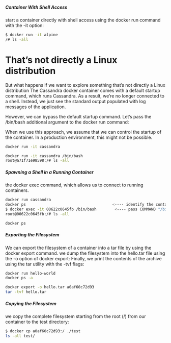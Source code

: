 ##### Container With Shell Access
start a container directly with shell access using the docker run command with the -it option:
``````sh
$ docker run -it alpine
/# ls -all

``````
# That’s not directly a Linux distribution
But what happens if we want to explore something that’s not directly a Linux distribution
The Cassandra docker container comes with a default startup command, which runs Cassandra. As a result, we’re no longer connected to a shell.
Instead, we just see the standard output populated with log messages of the application.

However, we can bypass the default startup command.
Let’s pass the /bin/bash additional argument to the docker run command:

When we use this approach, we assume that we can control the startup of the container. In a production environment, this might not be possible.
``````sh
docker run -it cassandra

docker run -it cassandra /bin/bash
root@a71f71e98598:/# ls -all
``````
##### Spawning a Shell in a Running Container
 the docker exec command, which allows us to connect to running containers.
``````sh
docker run cassandra
docker ps                                      <---- identify the container id with docker ps
$ docker exec -it 00622c0645fb /bin/bash        <---- pass COMMAND "/bin/bash" as the argument with -it option to docker exec:
root@00622c0645fb:/# ls -all

docker ps
``````
##### Exporting the Filesystem
We can export the filesystem of a container into a tar file by using the docker export command.
we dump the filesystem into the hello.tar file using the -o option of docker export:
Finally, we print the contents of the archive using the tar utility with the -tvf flags:
``````sh
docker run hello-world
docker ps -a

docker export -o hello.tar a0af60c72d93
tar -tvf hello.tar

``````

##### Copying the Filesystem
we copy the complete filesystem starting from the root (/) from our container to the test directory:

``````sh
$ docker cp a0af60c72d93:/ ./test
ls -all test/
``````
